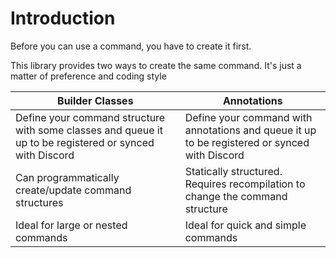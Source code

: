 # Introduction
Before you can use a command, you have to create it first.

This library provides two ways to create the same command. It's just a matter of preference and coding style

Builder Classes | Annotations
--------------- | -----------
Define your command structure with some classes and queue it up to be registered or synced with Discord | Define your command with annotations and queue it up to be registered or synced with Discord
Can programmatically create/update command structures | Statically structured. Requires recompilation to change the command structure
Ideal for large or nested commands | Ideal for quick and simple commands